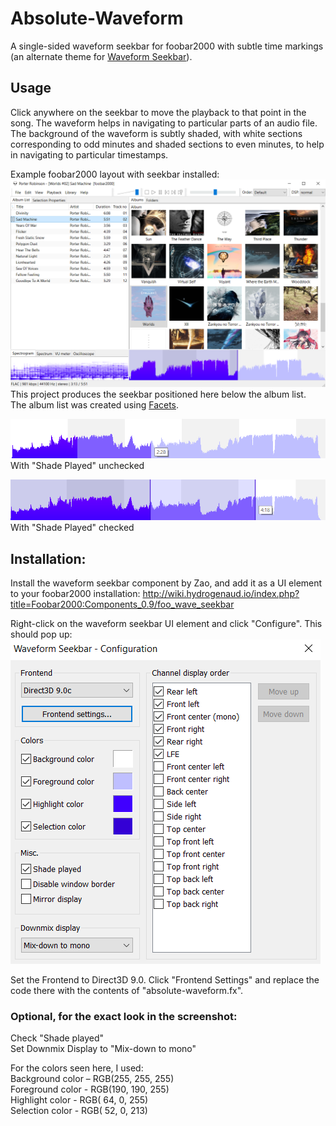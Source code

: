 # Absolute-Waveform
A single-sided waveform seekbar for foobar2000 with subtle time markings (an alternate theme for [Waveform Seekbar](https://www.foobar2000.org/components/view/foo_wave_seekbar)).

## Usage
Click anywhere on the seekbar to move the playback to that point in the song. The waveform helps in navigating to particular parts of an audio file. The background of the waveform is subtly shaded, with white sections corresponding to odd minutes and shaded sections to even minutes, to help in navigating to particular timestamps.

Example foobar2000 layout with seekbar installed:
![](images/FullLayout.PNG)  
This project produces the seekbar positioned here below the album list.  
The album list was created using [Facets](http://wiki.hydrogenaud.io/index.php?title=Foobar2000:Components/Facets_(foo_facets)).

![](images/NoShade.png)  
With "Shade Played" unchecked

![](images/ShadePlayed.png)  
With "Shade Played" checked

## Installation:

Install the waveform seekbar component by Zao, and add it as a UI element to your foobar2000 installation:
http://wiki.hydrogenaud.io/index.php?title=Foobar2000:Components_0.9/foo_wave_seekbar

Right-click on the waveform seekbar UI element and click "Configure". This should pop up:
![](images/seekbarconfig.PNG)

Set the Frontend to Direct3D 9.0.
Click "Frontend Settings" and replace the code there with the contents of "absolute-waveform.fx".

### Optional, for the exact look in the screenshot:
Check "Shade played"  
Set Downmix Display to "Mix-down to mono"

For the colors seen here, I used:  
Background color – RGB(255, 255, 255)  
Foreground color - RGB(190, 190, 255)  
Highlight color  - RGB( 64,   0, 255)  
Selection color  - RGB( 52,   0, 213)
